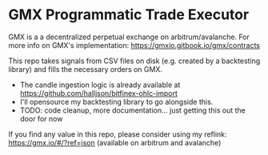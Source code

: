 # GMX Programmatic Trade Executor

GMX is a a decentralized perpetual exchange on arbitrum/avalanche. For more info on GMX's implementation: https://gmxio.gitbook.io/gmx/contracts

This repo takes signals from CSV files on disk (e.g. created by a backtesting library) and fills the necessary orders on GMX.

- The candle ingestion logic is already available at https://github.com/halljson/bitfinex-ohlc-import
- I'll opensource my backtesting library to go alongside this.
- TODO: code cleanup, more documentation... just getting this out the door for now

If you find any value in this repo, please consider using my reflink: https://gmx.io/#/?ref=json (available on arbitrum and avalanche)
